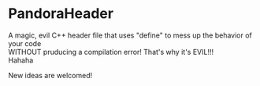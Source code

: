 # PandoraHeader
A magic, evil C++ header file that uses "define" to mess up the behavior of your code <br />
WITHOUT pruducing a compilation error! That's why it's EVIL!!!<br />
Hahaha

New ideas are welcomed!
